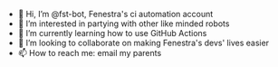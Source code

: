 - 👋 Hi, I’m @fst-bot, Fenestra's ci automation account
- 👀 I’m interested in partying with other like minded robots
- 🌱 I’m currently learning how to use GitHub Actions
- 💞️ I’m looking to collaborate on making Fenestra's devs' lives easier
- 📫 How to reach me: email my parents

<!---
fst-bot/fst-bot is a ✨ special ✨ repository because its `README.md` (this file) appears on your GitHub profile.
You can click the Preview link to take a look at your changes.
--->
